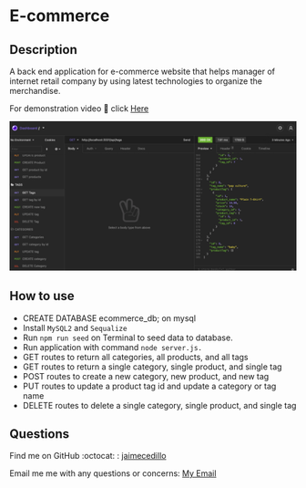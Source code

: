# E-commerce

## Description
A back end application for e-commerce website that helps manager of internet retail company by using latest technologies to organize the merchandise.

For demonstration video :movie_camera: click [Here](https://drive.google.com/file/d/1D9RJZ21S3odGaEksx-QIsYNeG3_0PL06/preview)

![Application Screenshot](https://github.com/jaimecedillo/E-commerce/blob/main/screenshot.png)

## How to use

* CREATE DATABASE ecommerce_db; on mysql
* Install `MySQL2` and `Sequalize`
* Run `npm run seed` on Terminal to seed data to database.
* Run application with command `node server.js.`
* GET routes to return all categories, all products, and all tags
* GET routes to return a single category, single product, and single tag
* POST routes to create a new category, new product, and new tag
* PUT routes to update a product tag id and update a category or tag name
* DELETE routes to delete a single category, single product, and single tag



## Questions

Find me on GitHub :octocat: : [jaimecedillo](https://github.com/jaimecedillo)<br />

Email me me with any questions or concerns: [My Email](mailto:serj162004@yahoo.com)<br />